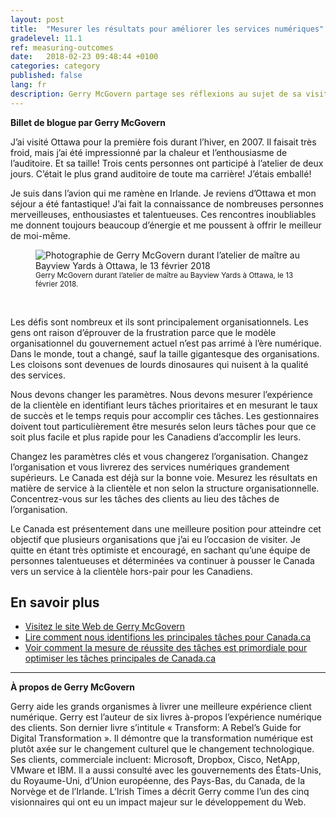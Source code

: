 ```yaml
---
layout: post
title:  "Mesurer les résultats pour améliorer les services numériques"
gradelevel: 11.1
ref: measuring-outcomes
date:   2018-02-23 09:48:44 +0100
categories: category
published: false
lang: fr
description: Gerry McGovern partage ses réflexions au sujet de sa visite à Ottawa la semaine dernière. 
---
```

<b>Billet de blogue par Gerry McGovern</b>

J’ai visité Ottawa pour la première fois durant l’hiver, en 2007. Il faisait très froid, mais j’ai été impressionné par la chaleur et l’enthousiasme de l’auditoire. Et sa taille! Trois cents personnes ont participé à l’atelier de deux jours. C’était le plus grand auditoire de toute ma carrière! J’étais emballé! 

Je suis dans l’avion qui me ramène en Irlande. Je reviens d’Ottawa et mon séjour a été fantastique! J’ai fait la connaissance de nombreuses personnes merveilleuses, enthousiastes et talentueuses. Ces rencontres inoubliables me donnent toujours beaucoup d’énergie et me poussent à offrir le meilleur de moi-même. 

<figure>
<img class="img-responsive" alt="Photographie de Gerry McGovern durant l’atelier de maître au Bayview Yards à Ottawa, le 13 février 2018" src="/images/2018_02_18-4058.jpg">
<figcaption><small>Gerry McGovern durant l’atelier de maître au Bayview Yards à Ottawa, le 13 février 2018.</small></figcaption>
</figure><br>

Les défis sont nombreux et ils sont principalement organisationnels. Les gens ont raison d’éprouver de la frustration parce que le modèle organisationnel du gouvernement actuel n’est pas arrimé à l’ère numérique. Dans le monde, tout a changé, sauf la taille gigantesque des organisations. Les cloisons sont devenues de lourds dinosaures qui nuisent à la qualité des services. 

Nous devons changer les paramètres. Nous devons mesurer l’expérience de la clientèle en identifiant leurs tâches prioritaires et en mesurant le taux de succès et le temps requis pour accomplir ces tâches. Les gestionnaires doivent tout particulièrement être mesurés selon leurs tâches pour que ce soit plus facile et plus rapide pour les Canadiens d’accomplir les leurs.  

Changez les paramètres clés et vous changerez l’organisation. Changez l’organisation et vous livrerez des services numériques grandement supérieurs. Le Canada est déjà sur la bonne voie. Mesurez les résultats en matière de service à la clientèle et non selon la structure organisationnelle. Concentrez-vous sur les tâches des clients au lieu des tâches de l’organisation.  

Le Canada est présentement dans une meilleure position pour atteindre cet objectif que plusieurs organisations que j’ai eu l’occasion de visiter. Je quitte en étant très optimiste et encouragé, en sachant qu’une équipe de personnes talentueuses et déterminées va continuer à pousser le Canada vers un service à la clientèle hors-pair pour les Canadiens. 

## En savoir plus

- [Visitez le site Web de Gerry McGovern](http://www.gerrymcgovern.com/)
- [Lire comment nous identifions les principales tâches pour Canada.ca](https://canada-ca.github.io/2017/12/11/100-taches-du-gc.html)
- [Voir comment la mesure de réussite des tâches est primordiale pour optimiser les tâches principales de Canada.ca](https://canada-ca.github.io/category/2017/12/12/apercu-d-optimisation.html)

<hr>

<b>À propos de Gerry McGovern</b>

Gerry aide les grands organismes à livrer une meilleure expérience client numérique. Gerry est l’auteur de six livres à-propos l’expérience numérique des clients. Son dernier livre s’intitule « Transform: A Rebel’s Guide for Digital Transformation ». Il démontre que la transformation numérique est plutôt axée sur le changement culturel que le changement technologique.  Ses clients,  commerciale incluent: Microsoft, Dropbox, Cisco, NetApp, VMware et IBM. Il a aussi consulté avec  les gouvernements des États-Unis, du Royaume-Uni, d’Union européenne, des Pays-Bas, du Canada, de la Norvège et de l’Irlande. L’Irish Times a décrit Gerry comme l’un des cinq visionnaires qui ont eu un impact majeur sur le développement du Web.


